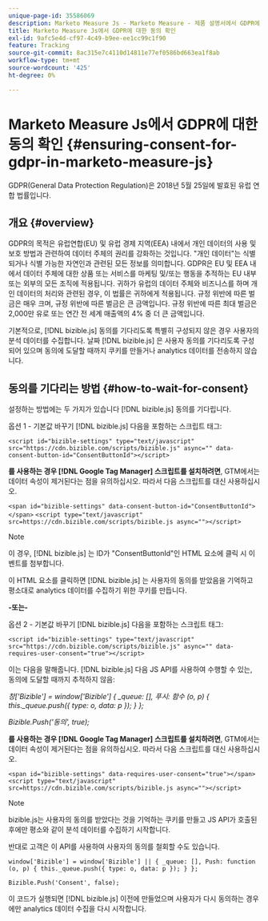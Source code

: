 ```yaml
---
unique-page-id: 35586069
description: Marketo Measure Js - Marketo Measure - 제품 설명서에서 GDPR에 대한 동의 확인
title: Marketo Measure Js에서 GDPR에 대한 동의 확인
exl-id: 9afc5e4d-cf97-4c49-b9ee-ee1cc99c1f90
feature: Tracking
source-git-commit: 8ac315e7c4110d14811e77ef0586bd663ea1f8ab
workflow-type: tm+mt
source-wordcount: '425'
ht-degree: 0%

---
```


# Marketo Measure Js에서 GDPR에 대한 동의 확인 {#ensuring-consent-for-gdpr-in-marketo-measure-js}

GDPR(General Data Protection Regulation)은 2018년 5월 25일에 발효된 유럽 연합 법률입니다.

## 개요 {#overview}

GDPR의 목적은 유럽연합(EU) 및 유럽 경제 지역(EEA) 내에서 개인 데이터의 사용 및 보호 방법과 관련하여 데이터 주체의 권리를 강화하는 것입니다. &quot;개인 데이터&quot;는 식별되거나 식별 가능한 자연인과 관련된 모든 정보를 의미합니다. GDPR은 EU 및 EEA 내에서 데이터 주체에 대한 상품 또는 서비스를 마케팅 및/또는 행동을 추적하는 EU 내부 또는 외부의 모든 조직에 적용됩니다. 귀하가 유럽의 데이터 주체와 비즈니스를 하며 개인 데이터의 처리와 관련된 경우, 이 법률은 귀하에게 적용됩니다. 규정 위반에 따른 벌금은 매우 크며, 규정 위반에 따른 벌금은 큰 금액입니다. 규정 위반에 따른 최대 벌금은 2,000만 유로 또는 연간 전 세계 매출액의 4% 중 더 큰 금액입니다.

기본적으로, [!DNL bizible.js] 동의를 기다리도록 특별히 구성되지 않은 경우 사용자의 분석 데이터를 수집합니다. 날짜 [!DNL bizible.js] 은 사용자 동의를 기다리도록 구성되어 있으며 동의에 도달할 때까지 쿠키를 만들거나 analytics 데이터를 전송하지 않습니다.

## 동의를 기다리는 방법 {#how-to-wait-for-consent}

설정하는 방법에는 두 가지가 있습니다 [!DNL bizible.js] 동의를 기다립니다.

옵션 1 - 기본값 바꾸기 [!DNL bizible.js] 다음을 포함하는 스크립트 태그:

`<script id="bizible-settings" type="text/javascript" src="https://cdn.bizible.com/scripts/bizible.js" async="" data-consent-button-id="ConsentButtonId"></script>`

**를 사용하는 경우 [!DNL Google Tag Manager] 스크립트를 설치하려면**, GTM에서는 데이터 속성이 제거된다는 점을 유의하십시오. 따라서 다음 스크립트를 대신 사용하십시오.

`<span id="bizible-settings" data-consent-button-id="ConsentButtonId"></span>`
`<script type="text/javascript" src=https://cdn.bizible.com/scripts/bizible.js async=""></script>`

>[!NOTE]
>
>이 경우, [!DNL bizible.js] 는 ID가 &quot;ConsentButtonId&quot;인 HTML 요소에 클릭 시 이벤트를 첨부합니다.

이 HTML 요소를 클릭하면 [!DNL bizible.js] 는 사용자의 동의를 받았음을 기억하고 평소대로 analytics 데이터를 수집하기 위한 쿠키를 만듭니다.

**-또는-**

옵션 2 - 기본값 바꾸기 [!DNL bizible.js] 다음을 포함하는 스크립트 태그:

`<script id="bizible-settings" type="text/javascript" src="https://cdn.bizible.com/scripts/bizible.js" async="" data-requires-user-consent="true"></script>`

이는 다음을 말해줍니다. [!DNL bizible.js] 다음 JS API를 사용하여 수행할 수 있는, 동의에 도달할 때까지 추적하지 않음:

*창[&#39;Bizible&#39;] = window[&#39;Bizible&#39;] { _queue: [], 푸시: 함수 (o, p) { this._queue.push({ type: o, data: p }); } };*

*Bizible.Push(&#39;동의&#39;, true);*

**를 사용하는 경우 [!DNL Google Tag Manager] 스크립트를 설치하려면**, GTM에서는 데이터 속성이 제거된다는 점을 유의하십시오. 따라서 다음 스크립트를 대신 사용하십시오.

`<span id="bizible-settings" data-requires-user-consent="true"></span>`
`<script type="text/javascript" src=https://cdn.bizible.com/scripts/bizible.js async=""></script>`

>[!NOTE]
>
>bizible.js는 사용자의 동의를 받았다는 것을 기억하는 쿠키를 만들고 JS API가 호출된 후에만 평소와 같이 분석 데이터를 수집하기 시작합니다.

반대로 고객은 이 API를 사용하여 사용자의 동의를 철회할 수도 있습니다.

`window['Bizible'] = window['Bizible'] || { _queue: [], Push: function (o, p) { this._queue.push({ type: o, data: p }); } };`

`Bizible.Push('Consent', false);`

이 코드가 실행되면 [!DNL bizible.js] 이전에 만들었으며 사용자가 다시 동의하는 경우에만 analytics 데이터 수집을 다시 시작합니다.
